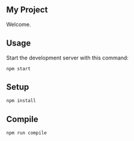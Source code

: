 My Project
---
 
Welcome.
 
 
Usage
---
 
Start the development server with this command:
 
```
npm start
```
 
  
Setup
---
 
```
npm install
```
 
 
 
Compile
---
 
```
npm run compile
